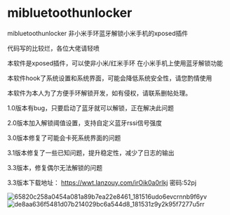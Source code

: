 # mibluetoothunlocker
mibluetoothunlocker 非小米手环蓝牙解锁小米手机的xposed插件

代码写的比较烂，各位大佬请轻喷

本软件是xposed插件，可以使非小米/红米手环 在小米手机上使用蓝牙解锁功能

本软件hook了系统设置和系统界面，可能会降低系统安全性，请您酌情使用

本软件为本人为了方便手环解锁开发，如有侵权，请联系删帖处理。

1.0版本有bug，只要启动了蓝牙就可以解锁，正在解决此问题

2.0版本加入解锁阈值设置，支持自定义蓝牙rssi信号强度

3.0版本修复了可能会卡死系统界面的问题

3.1版本修复了一些已知问题，提升稳定性，减少了日志的输出

3.3版本，修复偶尔无法解锁的问题

3.3版本下载地址：
https://wwt.lanzouy.com/irOik0a0rlkj
密码:52pj


![65820c258a0454a081a89b7ea22e8461_181516udo6evcrnnb9f6yv](https://user-images.githubusercontent.com/18580281/185857153-0929028b-57c5-44e3-803e-65f3e0431d8e.jpg)
![de8aa636f5481d07b214029bc6a544d8_181531z9y2k95f7277u5rr](https://user-images.githubusercontent.com/18580281/185857188-4a0d63d9-d098-4050-8682-406bc18d0fd5.jpg)
